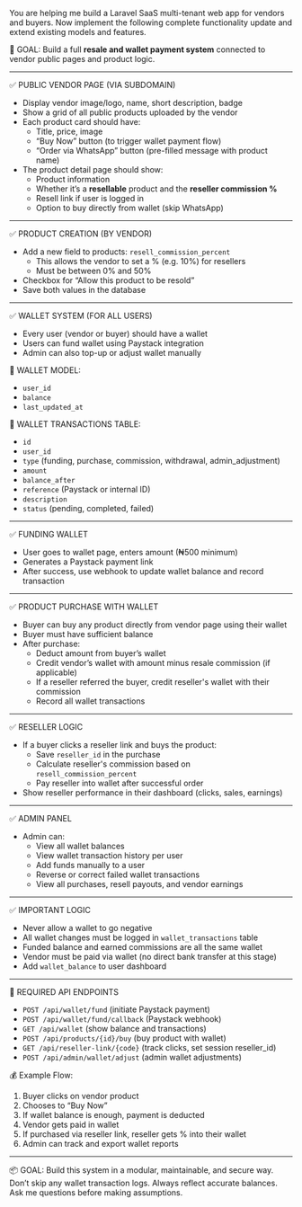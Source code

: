 You are helping me build a Laravel SaaS multi-tenant web app for vendors and buyers. Now implement the following complete functionality update and extend existing models and features.

📌 GOAL:
Build a full **resale and wallet payment system** connected to vendor public pages and product logic.

---

✅ PUBLIC VENDOR PAGE (VIA SUBDOMAIN)
- Display vendor image/logo, name, short description, badge
- Show a grid of all public products uploaded by the vendor
- Each product card should have:
  - Title, price, image
  - “Buy Now” button (to trigger wallet payment flow)
  - “Order via WhatsApp” button (pre-filled message with product name)
- The product detail page should show:
  - Product information
  - Whether it’s a **resellable** product and the **reseller commission %**
  - Resell link if user is logged in
  - Option to buy directly from wallet (skip WhatsApp)

---

✅ PRODUCT CREATION (BY VENDOR)
- Add a new field to products: `resell_commission_percent`
  - This allows the vendor to set a % (e.g. 10%) for resellers
  - Must be between 0% and 50%
- Checkbox for “Allow this product to be resold”
- Save both values in the database

---

✅ WALLET SYSTEM (FOR ALL USERS)
- Every user (vendor or buyer) should have a wallet
- Users can fund wallet using Paystack integration
- Admin can also top-up or adjust wallet manually

🔐 WALLET MODEL:
- `user_id`
- `balance`
- `last_updated_at`

🔐 WALLET TRANSACTIONS TABLE:
- `id`
- `user_id`
- `type` (funding, purchase, commission, withdrawal, admin_adjustment)
- `amount`
- `balance_after`
- `reference` (Paystack or internal ID)
- `description`
- `status` (pending, completed, failed)

---

✅ FUNDING WALLET
- User goes to wallet page, enters amount (₦500 minimum)
- Generates a Paystack payment link
- After success, use webhook to update wallet balance and record transaction

---

✅ PRODUCT PURCHASE WITH WALLET
- Buyer can buy any product directly from vendor page using their wallet
- Buyer must have sufficient balance
- After purchase:
  - Deduct amount from buyer’s wallet
  - Credit vendor’s wallet with amount minus resale commission (if applicable)
  - If a reseller referred the buyer, credit reseller's wallet with their commission
  - Record all wallet transactions

---

✅ RESELLER LOGIC
- If a buyer clicks a reseller link and buys the product:
  - Save `reseller_id` in the purchase
  - Calculate reseller's commission based on `resell_commission_percent`
  - Pay reseller into wallet after successful order
- Show reseller performance in their dashboard (clicks, sales, earnings)

---

✅ ADMIN PANEL
- Admin can:
  - View all wallet balances
  - View wallet transaction history per user
  - Add funds manually to a user
  - Reverse or correct failed wallet transactions
  - View all purchases, resell payouts, and vendor earnings

---

✅ IMPORTANT LOGIC
- Never allow a wallet to go negative
- All wallet changes must be logged in `wallet_transactions` table
- Funded balance and earned commissions are all the same wallet
- Vendor must be paid via wallet (no direct bank transfer at this stage)
- Add `wallet_balance` to user dashboard

---

🧾 REQUIRED API ENDPOINTS
- `POST /api/wallet/fund` (initiate Paystack payment)
- `POST /api/wallet/fund/callback` (Paystack webhook)
- `GET /api/wallet` (show balance and transactions)
- `POST /api/products/{id}/buy` (buy product with wallet)
- `GET /api/reseller-link/{code}` (track clicks, set session reseller_id)
- `POST /api/admin/wallet/adjust` (admin wallet adjustments)

💰 Example Flow:
1. Buyer clicks on vendor product
2. Chooses to “Buy Now”
3. If wallet balance is enough, payment is deducted
4. Vendor gets paid in wallet
5. If purchased via reseller link, reseller gets % into their wallet
6. Admin can track and export wallet reports

---

📦 GOAL:
Build this system in a modular, maintainable, and secure way. Don’t skip any wallet transaction logs. Always reflect accurate balances. Ask me questions before making assumptions.
